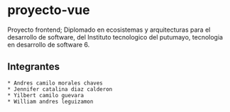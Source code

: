 # proyecto-vue
Proyecto frontend; Diplomado en ecosistemas y arquitecturas para el desarrollo de software, del Instituto tecnologico del putumayo, tecnologia en desarrollo de software 6.
## Integrantes
```
* Andres camilo morales chaves
* Jennifer catalina diaz calderon
* Yilbert camilo guevara
* William andres leguizamon
```